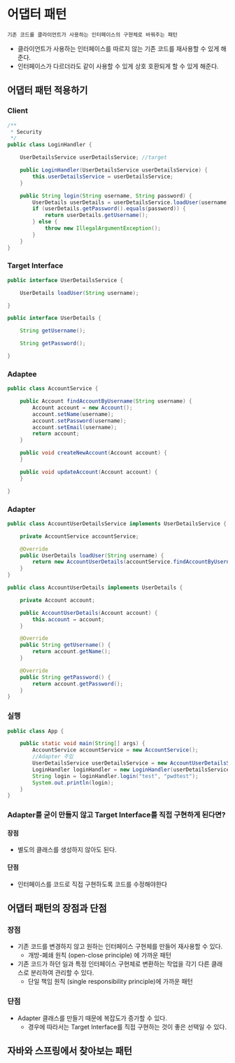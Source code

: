 # 어댑터 패턴
    기존 코드를 클라이언트가 사용하는 인터페이스의 구현체로 바꿔주는 패턴
- 클라이언트가 사용하는 인터페이스를 따르지 않는 기존 코드를 재사용할 수 있게 해준다.
- 인터페이스가 다르더라도 같이 사용할 수 있게 상호 호환되게 할 수 있게 해준다.

## 어댑터 패턴 적용하기

### Client
```java
/**
 * Security
 */
public class LoginHandler {

    UserDetailsService userDetailsService; //target

    public LoginHandler(UserDetailsService userDetailsService) {
        this.userDetailsService = userDetailsService;
    }

    public String login(String username, String password) {
        UserDetails userDetails = userDetailsService.loadUser(username);
        if (userDetails.getPassword().equals(password)) {
            return userDetails.getUsername();
        } else {
            throw new IllegalArgumentException();
        }
    }
}
```

### Target Interface
```java
public interface UserDetailsService {

    UserDetails loadUser(String username);

}

public interface UserDetails {

    String getUsername();

    String getPassword();

}
```

### Adaptee
```java
public class AccountService {

    public Account findAccountByUsername(String username) {
        Account account = new Account();
        account.setName(username);
        account.setPassword(username);
        account.setEmail(username);
        return account;
    }

    public void createNewAccount(Account account) {
    }

    public void updateAccount(Account account) {
    }

}
```

### Adapter
```java
public class AccountUserDetailsService implements UserDetailsService {

    private AccountService accountService;

    @Override
    public UserDetails loadUser(String username) {
        return new AccountUserDetails(accountService.findAccountByUsername(username));
    }
}

public class AccountUserDetails implements UserDetails {

    private Account account;

    public AccountUserDetails(Account account) {
        this.account = account;
    }

    @Override
    public String getUsername() {
        return account.getName();
    }

    @Override
    public String getPassword() {
        return account.getPassword();
    }
}
```

### 실행 
```java
public class App {

    public static void main(String[] args) {
        AccountService accountService = new AccountService();
        //Adapter 주입
        UserDetailsService userDetailsService = new AccountUserDetailsService(accountService);
        LoginHandler loginHandler = new LoginHandler(userDetailsService);
        String login = loginHandler.login("test", "pwdtest");
        System.out.println(login);
    }
}

```

### Adapter를 굳이 만들지 않고 Target Interface를 직접 구현하게 된다면?
#### 장점
 - 별도의 클래스를 생성하지 않아도 된다.
#### 단점
 - 인터페이스를 코드로 직접 구현하도록 코드를 수정해야한다


## 어댑터 패턴의 장점과 단점
### 장점
 - 기존 코드를 변경하지 않고 원하는 인터페이스 구현체를 만들어 재사용할 수 있다.
    - 개방-폐쇄 원칙 (open-close principle) 에 가까운 패턴
 - 기존 코드가 하던 일과 특정 인터페이스 구현체로 변환하는 작업을 각기 다른 클래스로 분리하여 관리할 수 있다.
    - 단일 책임 원칙 (single responsibility principle)에 가까운 패턴
### 단점
 - Adapter 클래스를 만들기 때문에 복잡도가 증가할 수 있다.
    - 경우에 따라서는 Target Interface를 직접 구현하는 것이 좋은 선택일 수 있다.

## 자바와 스프링에서 찾아보는 패턴